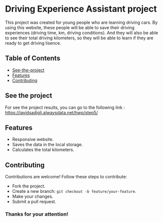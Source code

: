 # Driving Experience Assistant project
This project was created for young people who are learning driving cars. By using this website, these people will be able to save their driving experiences (driving time, km, driving conditions). And they will also be able to see their total driving kilometers, so they will be able to learn if they are ready to get driving lisence. 

## Table of Contents
* [See-the-project](#see-the-project)
* [Features](#features)
* [Contributing](#contributing)

## See the project 
For see the project results, you can go to the following link : 
<a href="https://javidsadigli.alwaysdata.net/hwp/step5/">https://javidsadigli.alwaysdata.net/hwp/step5/</a>

## Features 
* Responsive website.
* Saves the data in the local storage. 
* Calculates the total kilometers. 

## Contributing 
Contributions are welcome! Follow these steps to contribute:
* Fork the project.
* Create a new branch: `git checkout -b feature/your-feature`.
* Make your changes.
* Submit a pull request.

### Thanks for your attention! 